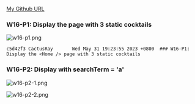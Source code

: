 [My Github URL](https://github.com/CactusRay/1112_wp2_demo_75)

### W16-P1: Display the <Home /> page with 3 static cocktails
 
![w16-p1.png](https://eumovzkxoivpebjwcgny.supabase.co/storage/v1/object/public/demo-75/md_img/w16-p1.png)
 
```
c5d42f3 CactusRay       Wed May 31 19:23:55 2023 +0800  ### W16-P1: Display the <Home /> page with 3 static cocktails
```

### W16-P2: Display <Home /> with searchTerm = 'a'

![w16-p2-1.png](https://eumovzkxoivpebjwcgny.supabase.co/storage/v1/object/public/demo-75/md_img/w16-p2-1.png)

![w16-p2-2.png](https://eumovzkxoivpebjwcgny.supabase.co/storage/v1/object/public/demo-75/md_img/w16-p2-2.png)

```

```